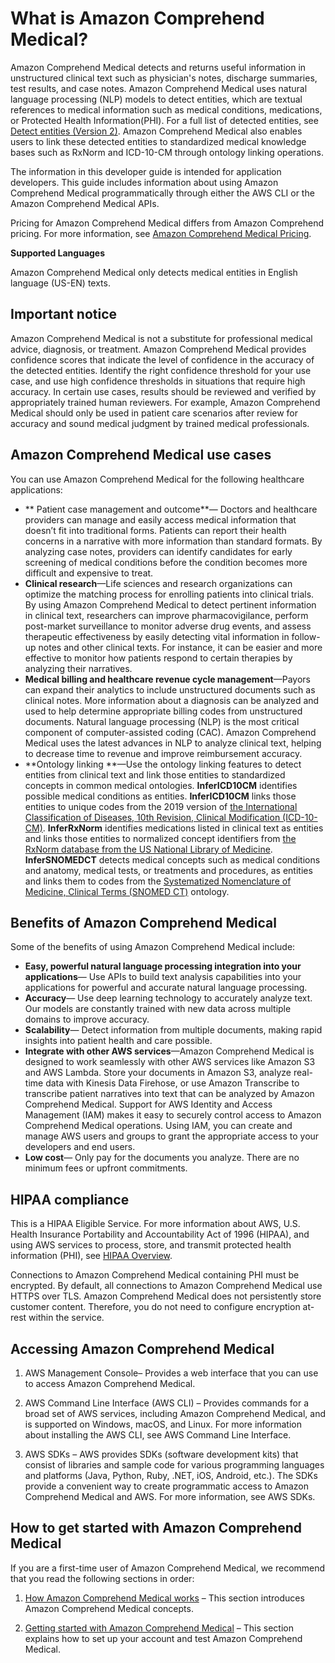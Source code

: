 # What is Amazon Comprehend Medical?<a name="comprehendmedical-welcome"></a>

Amazon Comprehend Medical detects and returns useful information in unstructured clinical text such as physician's notes, discharge summaries, test results, and case notes\. Amazon Comprehend Medical uses natural language processing \(NLP\) models to detect entities, which are textual references to medical information such as medical conditions, medications, or Protected Health Information\(PHI\)\. For a full list of detected entities, see [Detect entities \(Version 2\)](textanalysis-entitiesv2.md)\. Amazon Comprehend Medical also enables users to link these detected entities to standardized medical knowledge bases such as RxNorm and ICD\-10\-CM through ontology linking operations\. 

 The information in this developer guide is intended for application developers\. This guide includes information about using Amazon Comprehend Medical programmatically through either the AWS CLI or the Amazon Comprehend Medical APIs\. 

Pricing for Amazon Comprehend Medical differs from Amazon Comprehend pricing\. For more information, see [Amazon Comprehend Medical Pricing](https://aws.amazon.com/comprehend/pricing/)\.

**Supported Languages**

 Amazon Comprehend Medical only detects medical entities in English language \(US\-EN\) texts\.

## Important notice<a name="important-notice"></a>

Amazon Comprehend Medical is not a substitute for professional medical advice, diagnosis, or treatment\. Amazon Comprehend Medical provides confidence scores that indicate the level of confidence in the accuracy of the detected entities\. Identify the right confidence threshold for your use case, and use high confidence thresholds in situations that require high accuracy\. In certain use cases, results should be reviewed and verified by appropriately trained human reviewers\. For example, Amazon Comprehend Medical should only be used in patient care scenarios after review for accuracy and sound medical judgment by trained medical professionals\.

## Amazon Comprehend Medical use cases<a name="how-examples-med"></a>

You can use Amazon Comprehend Medical for the following healthcare applications:
+ ** Patient case management and outcome**— Doctors and healthcare providers can manage and easily access medical information that doesn’t fit into traditional forms\. Patients can report their health concerns in a narrative with more information than standard formats\. By analyzing case notes, providers can identify candidates for early screening of medical conditions before the condition becomes more difficult and expensive to treat\. 
+ **Clinical research**—Life sciences and research organizations can optimize the matching process for enrolling patients into clinical trials\. By using Amazon Comprehend Medical to detect pertinent information in clinical text, researchers can improve pharmacovigilance, perform post\-market surveillance to monitor adverse drug events, and assess therapeutic effectiveness by easily detecting vital information in follow\-up notes and other clinical texts\. For instance, it can be easier and more effective to monitor how patients respond to certain therapies by analyzing their narratives\.
+ **Medical billing and healthcare revenue cycle management**—Payors can expand their analytics to include unstructured documents such as clinical notes\. More information about a diagnosis can be analyzed and used to help determine appropriate billing codes from unstructured documents\. Natural language processing \(NLP\) is the most critical component of computer\-assisted coding \(CAC\)\. Amazon Comprehend Medical uses the latest advances in NLP to analyze clinical text, helping to decrease time to revenue and improve reimbursement accuracy\.
+ **Ontology linking **—Use the ontology linking features to detect entities from clinical text and link those entities to standardized concepts in common medical ontologies\. **InferICD10CM** identifies possible medical conditions as entities\. **InferICD10CM** links those entities to unique codes from the 2019 version of [ the International Classification of Diseases, 10th Revision, Clinical Modification \(ICD\-10\-CM\)](https://www.cdc.gov/nchs/icd/icd10cm.htm)\. **InferRxNorm** identifies medications listed in clinical text as entities and links those entities to normalized concept identifiers from [ the RxNorm database from the US National Library of Medicine](https://www.nlm.nih.gov/research/umls/rxnorm/docs/rxnormfiles.html )\. **InferSNOMEDCT** detects medical concepts such as medical conditions and anatomy, medical tests, or treatments and procedures, as entities and links them to codes from the [ Systematized Nomenclature of Medicine, Clinical Terms \(SNOMED CT\)](https://www.snomed.org/snomed-ct/why-snomed-ct) ontology\. 

## Benefits of Amazon Comprehend Medical<a name="how-benefits-med"></a>

Some of the benefits of using Amazon Comprehend Medical include:
+ **Easy, powerful natural language processing integration into your applications**— Use APIs to build text analysis capabilities into your applications for powerful and accurate natural language processing\. 
+ **Accuracy**— Use deep learning technology to accurately analyze text\. Our models are constantly trained with new data across multiple domains to improve accuracy\.
+ **Scalability**— Detect information from multiple documents, making rapid insights into patient health and care possible\.
+ **Integrate with other AWS services**—Amazon Comprehend Medical is designed to work seamlessly with other AWS services like Amazon S3 and AWS Lambda\. Store your documents in Amazon S3, analyze real\-time data with Kinesis Data Firehose, or use Amazon Transcribe to transcribe patient narratives into text that can be analyzed by Amazon Comprehend Medical\. Support for AWS Identity and Access Management \(IAM\) makes it easy to securely control access to Amazon Comprehend Medical operations\. Using IAM, you can create and manage AWS users and groups to grant the appropriate access to your developers and end users\.
+ **Low cost**— Only pay for the documents you analyze\. There are no minimum fees or upfront commitments\. 

## HIPAA compliance<a name="how-medical-hipaa"></a>

This is a HIPAA Eligible Service\. For more information about AWS, U\.S\. Health Insurance Portability and Accountability Act of 1996 \(HIPAA\), and using AWS services to process, store, and transmit protected health information \(PHI\), see [HIPAA Overview](https://aws.amazon.com/compliance/hipaa-compliance/)\.

Connections to Amazon Comprehend Medical containing PHI must be encrypted\. By default, all connections to Amazon Comprehend Medical use HTTPS over TLS\. Amazon Comprehend Medical does not persistently store customer content\. Therefore, you do not need to configure encryption at\-rest within the service\.

## Accessing Amazon Comprehend Medical<a name="accessing-comprehend-medical"></a>

1. AWS Management Console– Provides a web interface that you can use to access Amazon Comprehend Medical\.

1. AWS Command Line Interface \(AWS CLI\) – Provides commands for a broad set of AWS services, including Amazon Comprehend Medical, and is supported on Windows, macOS, and Linux\. For more information about installing the AWS CLI, see AWS Command Line Interface\. 

1. AWS SDKs – AWS provides SDKs \(software development kits\) that consist of libraries and sample code for various programming languages and platforms \(Java, Python, Ruby, \.NET, iOS, Android, etc\.\)\. The SDKs provide a convenient way to create programmatic access to Amazon Comprehend Medical and AWS\. For more information, see AWS SDKs\.

## How to get started with Amazon Comprehend Medical<a name="first-time-user-med"></a>

If you are a first\-time user of Amazon Comprehend Medical, we recommend that you read the following sections in order:

1. [How Amazon Comprehend Medical works](comprehendmedical-howitworks.md) – This section introduces Amazon Comprehend Medical concepts\. 

1. [Getting started with Amazon Comprehend Medical](comprehendmedical-gettingstarted.md) – This section explains how to set up your account and test Amazon Comprehend Medical\. 